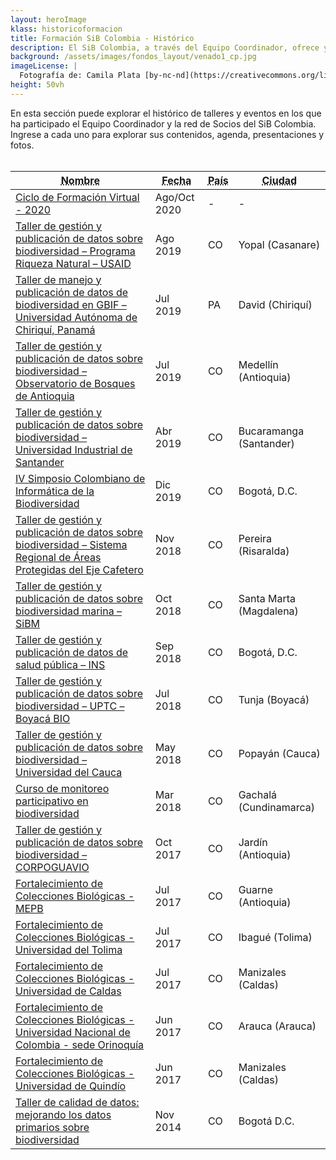 ```yaml
---
layout: heroImage
klass: historicoformacion
title: Formación SiB Colombia - Histórico
description: El SiB Colombia, a través del Equipo Coordinador, ofrece y participa en diversos espacios de capacitación donde se promueve la publicación y uso de los datos abiertos sobre biodiversidad.
background: /assets/images/fondos_layout/venado1_cp.jpg
imageLicense: |
  Fotografía de: Camila Plata [by-nc-nd](https://creativecommons.org/licenses/by-nc-nd/2.0/)  vía [Flickr](https://www.flickr.com/photos/camisilver/14492820304/) 
height: 50vh
---
```



En esta sección puede explorar el histórico de talleres y eventos en los que ha participado el Equipo Coordinador y la red de Socios del SiB Colombia. Ingrese a cada uno para explorar sus contenidos, agenda, presentaciones y fotos. 
<br>
<br>
<div class="table-container">
<table class="table">
  <thead>
    <tr>
      <th class="name"><abbr title="Nombre">Nombre</abbr></th>
      <th class="date"><abbr title="Fecha">Fecha</abbr></th>
      <th class="country"><abbr title="País">País</abbr></th>
      <th class="city"><abbr title="Ciudad">Ciudad</abbr></th>
    </tr>
  </thead>
  <tbody>
    <tr>
      <td><a href="https://hp-colombian-biodiversity.gbif-staging.org/comunidad/formacion/CicloFormacion2020" title="Ver">Ciclo de Formación Virtual - 2020</a></td>
      <td>Ago/Oct 2020</td>
      <td>-</td>
      <td>-</td>
    </tr>
    <tr>
      <td><a href="/comunidad/formacion/historico/Taller-Usaid-201907" title="Ver">Taller de gestión y publicación de datos sobre biodiversidad – Programa Riqueza Natural – USAID</a></td>
        <td>Ago 2019</td>
      <td>CO</td>
      <td>Yopal (Casanare)</td>
    </tr>
    <tr>
      <td><a href="/comunidad/formacion/historico/Taller-panama-201907" title="Ver">Taller de manejo y publicación de datos de biodiversidad en GBIF – Universidad Autónoma de Chiriquí, Panamá</a></td>
      <td>Jul 2019</td>
      <td>PA</td>
      <td>David (Chiriquí)</td>
    </tr>
    <tr>
      <td><a href="/comunidad/formacion/historico/Taller-OBA-201907" title="Ver">Taller de gestión y publicación de datos sobre biodiversidad – Observatorio de Bosques de Antioquia</a></td>
      <td>Jul 2019</td>
      <td>CO</td>
      <td>Medellín (Antioquia)</td>
    </tr>
    <tr>
      <td><a href="/comunidad/formacion/historico/Taller-santander-201904" title="Ver">Taller de gestión y publicación de datos sobre biodiversidad – Universidad Industrial de Santander</a></td>
      <td>Abr 2019</td>
      <td>CO</td>
      <td>Bucaramanga (Santander)</td>
    </tr>
    <tr>
      <td><a href="https://hp-colombian-biodiversity.gbif-staging.org/comunidad/formacion/CicloFormacion2020#seminarios" title="Ver">IV Simposio Colombiano de Informática de la Biodiversidad</a></td>
      <td>Dic 2019</td>
      <td>CO</td>
      <td>Bogotá, D.C.</td>
    </tr>
    <tr>
      <td><a href="https://hp-colombian-biodiversity.gbif-staging.org/comunidad/formacion/CicloFormacion2020#seminarios" title="Ver">Taller de gestión y publicación de datos sobre biodiversidad – Sistema Regional de Áreas Protegidas del Eje Cafetero</a></td>
      <td>Nov 2018</td>
      <td>CO</td>
      <td>Pereira (Risaralda)</td>
    </tr>
    <tr>
      <td><a href="https://hp-colombian-biodiversity.gbif-staging.org/comunidad/formacion/CicloFormacion2020#seminarios" title="Ver">Taller de gestión y publicación de datos sobre biodiversidad marina – SiBM</a></td>
      <td>Oct 2018</td>
      <td>CO</td>
      <td>Santa Marta (Magdalena)</td>
    </tr>
    <tr>
      <td><a href="https://hp-colombian-biodiversity.gbif-staging.org/comunidad/formacion/CicloFormacion2020#seminarios" title="Ver">Taller de gestión y publicación de datos de salud pública – INS</a></td>
      <td>Sep 2018</td>
      <td>CO</td>
      <td>Bogotá, D.C.</td>
    </tr>
    <tr>
      <td><a href="https://hp-colombian-biodiversity.gbif-staging.org/comunidad/formacion/CicloFormacion2020#seminarios" title="Ver">Taller de gestión y publicación de datos sobre biodiversidad – UPTC – Boyacá BIO</a></td>
      <td>Jul 2018</td>
      <td>CO</td>
      <td>Tunja (Boyacá)</td>
    </tr>
    <tr>
      <td><a href="https://hp-colombian-biodiversity.gbif-staging.org/comunidad/formacion/CicloFormacion2020#seminarios" title="Ver">Taller de gestión y publicación de datos sobre biodiversidad – Universidad del Cauca</a></td>
      <td>May 2018</td>
      <td>CO</td>
      <td>Popayán (Cauca)</td>
    </tr>
    <tr>
     <td><a href="https://hp-colombian-biodiversity.gbif-staging.org/comunidad/formacion/CicloFormacion2020#seminarios" title="Ver">Curso de monitoreo participativo en biodiversidad</a></td>
      <td>Mar 2018</td>
      <td>CO</td>
      <td>Gachalá (Cundinamarca)</td>
    </tr>
    <tr>
     <td><a href="https://hp-colombian-biodiversity.gbif-staging.org/comunidad/formacion/CicloFormacion2020#seminarios" title="Ver">Taller de gestión y publicación de datos sobre biodiversidad – CORPOGUAVIO</a></td>
      <td>Oct 2017</td>
      <td>CO</td>
      <td>Jardín (Antioquia)</td>
    </tr>
    <tr>
     <td><a href="https://hp-colombian-biodiversity.gbif-staging.org/comunidad/formacion/CicloFormacion2020#seminarios" title="Ver">Fortalecimiento de Colecciones Biológicas - MEPB</a></td>
      <td>Jul 2017</td>
      <td>CO</td>
      <td>Guarne (Antioquia)</td>
    </tr>
    <tr>
    <td><a href="https://hp-colombian-biodiversity.gbif-staging.org/comunidad/formacion/CicloFormacion2020#seminarios" title="Ver">Fortalecimiento de Colecciones Biológicas - Universidad del Tolima</a></td>
      <td>Jul 2017</td>
      <td>CO</td>
      <td>Ibagué (Tolima)</td>
    </tr>
    <tr>
    <td><a href="https://hp-colombian-biodiversity.gbif-staging.org/comunidad/formacion/CicloFormacion2020#seminarios" title="Ver">Fortalecimiento de Colecciones Biológicas - Universidad de Caldas</a></td>
      <td>Jul 2017</td>
      <td>CO</td>
      <td>Manizales (Caldas)</td>
    </tr>
    <tr>       
    <td><a href="https://hp-colombian-biodiversity.gbif-staging.org/comunidad/formacion/CicloFormacion2020#seminarios" title="Ver">Fortalecimiento de Colecciones Biológicas - Universidad Nacional de Colombia - sede Orinoquía</a></td>
      <td>Jun 2017</td>
      <td>CO</td>
      <td>Arauca (Arauca)</td>
    </tr>
    <tr>
    <td><a href="https://hp-colombian-biodiversity.gbif-staging.org/comunidad/formacion/CicloFormacion2020#seminarios" title="Ver">Fortalecimiento de Colecciones Biológicas - Universidad de Quindío</a></td>
      <td>Jun 2017</td>
      <td>CO</td>
      <td>Manizales (Caldas)</td>
    </tr>
    <tr>
    <td><a href="https://hp-colombian-biodiversity.gbif-staging.org/comunidad/formacion/CicloFormacion2020#seminarios" title="Ver">Taller de calidad de datos: mejorando los datos primarios sobre biodiversidad</a></td>
      <td>Nov 2014</td>
      <td>CO</td>
      <td>Bogotá D.C.</td>
    </tr>
  </tbody>
</table>
</div>
